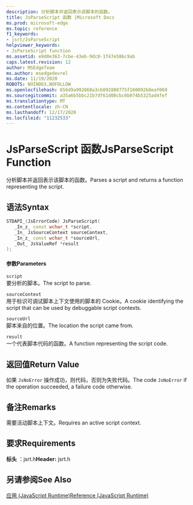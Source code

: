 ```yaml
---
description: 分析脚本并返回表示该脚本的函数。
title: JsParseScript 函数 |Microsoft Docs
ms.prod: microsoft-edge
ms.topic: reference
f1_keywords:
- jsrt/JsParseScript
helpviewer_keywords:
- JsParseScript function
ms.assetid: e9d0e363-7cbe-43eb-9dc0-1f47e586c9ab
caps.latest.revision: 12
author: MSEdgeTeam
ms.author: msedgedevrel
ms.date: 11/19/2020
ROBOTS: NOINDEX,NOFOLLOW
ms.openlocfilehash: 656d9a992868a3cb892808775f160092b8eaf069
ms.sourcegitcommit: a35a6b5bbc21b7df61d08cbc6b074b5325ad4fef
ms.translationtype: MT
ms.contentlocale: zh-CN
ms.lasthandoff: 12/17/2020
ms.locfileid: "11232533"
---
```

# <span data-ttu-id="1fe8d-103">JsParseScript 函数</span><span class="sxs-lookup"><span data-stu-id="1fe8d-103">JsParseScript Function</span></span>

<span data-ttu-id="1fe8d-104">分析脚本并返回表示该脚本的函数。</span><span class="sxs-lookup"><span data-stu-id="1fe8d-104">Parses a script and returns a function representing the script.</span></span>  
  
## <span data-ttu-id="1fe8d-105">语法</span><span class="sxs-lookup"><span data-stu-id="1fe8d-105">Syntax</span></span>  
  
```cpp  
STDAPI_(JsErrorCode) JsParseScript(  
   _In_z_ const wchar_t *script,  
   _In_ JsSourceContext sourceContext,  
   _In_z_ const wchar_t *sourceUrl,  
   _Out_ JsValueRef *result  
);  
```  
  
#### <span data-ttu-id="1fe8d-106">参数</span><span class="sxs-lookup"><span data-stu-id="1fe8d-106">Parameters</span></span>  
 `script`  
 <span data-ttu-id="1fe8d-107">要分析的脚本。</span><span class="sxs-lookup"><span data-stu-id="1fe8d-107">The script to parse.</span></span>  
  
 `sourceContext`  
 <span data-ttu-id="1fe8d-108">用于标识可调试脚本上下文使用的脚本的 Cookie。</span><span class="sxs-lookup"><span data-stu-id="1fe8d-108">A cookie identifying the script that can be used by debuggable script contexts.</span></span>  
  
 `sourceUrl`  
 <span data-ttu-id="1fe8d-109">脚本来自的位置。</span><span class="sxs-lookup"><span data-stu-id="1fe8d-109">The location the script came from.</span></span>  
  
 `result`  
 <span data-ttu-id="1fe8d-110">一个代表脚本代码的函数。</span><span class="sxs-lookup"><span data-stu-id="1fe8d-110">A function representing the script code.</span></span>  
  
## <span data-ttu-id="1fe8d-111">返回值</span><span class="sxs-lookup"><span data-stu-id="1fe8d-111">Return Value</span></span>  
 <span data-ttu-id="1fe8d-112">如果 `JsNoError` 操作成功，则代码，否则为失败代码。</span><span class="sxs-lookup"><span data-stu-id="1fe8d-112">The code `JsNoError` if the operation succeeded, a failure code otherwise.</span></span>  
  
## <span data-ttu-id="1fe8d-113">备注</span><span class="sxs-lookup"><span data-stu-id="1fe8d-113">Remarks</span></span>  
 <span data-ttu-id="1fe8d-114">需要活动脚本上下文。</span><span class="sxs-lookup"><span data-stu-id="1fe8d-114">Requires an active script context.</span></span>  
  
## <span data-ttu-id="1fe8d-115">要求</span><span class="sxs-lookup"><span data-stu-id="1fe8d-115">Requirements</span></span>  
 <span data-ttu-id="1fe8d-116">**标头** ：jsrt.h</span><span class="sxs-lookup"><span data-stu-id="1fe8d-116">**Header:** jsrt.h</span></span>  
  
## <span data-ttu-id="1fe8d-117">另请参阅</span><span class="sxs-lookup"><span data-stu-id="1fe8d-117">See Also</span></span>  
 [<span data-ttu-id="1fe8d-118">应用 (JavaScript Runtime)</span><span class="sxs-lookup"><span data-stu-id="1fe8d-118">Reference (JavaScript Runtime)</span></span>](../chakra-hosting/reference-javascript-runtime.md)
